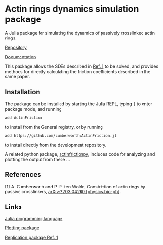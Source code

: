 # Actin rings dynamics simulation package

A Julia package for simulating the dynamics of passively crosslinked actin rings.

[Repository](https://github.com/cumberworth/ActinFriction.jl)

[Documentation](http://www.cumberworth.org/ActinFriction.jl)

This package allows the SDEs described in [Ref. 1](#references) to be solved, and provides methods for directly calculating the friction coefficients described in the same paper.

## Installation

The package can be installed by starting the Julia REPL, typing `]` to enter package mode, and running
```
add ActinFriction
```
to install from the General registry, or by running
```
add https://github.com/cumberworth/ActinFriction.jl
```
to install directly from the development repository.

A related python package, [actinfrictionpy](https://github.com/cumberworth/actinfrictionpy), includes code for analyzing and plotting the output from these ...

## References

[1] A. Cumberworth and P. R. ten Wolde, Constriction of actin rings by passive crosslinkers, [arXiv:2203.04260 [physics.bio-ph]](https://doi.org/10.48550/arXiv.2203.04260).

## Links

[Julia programming language](https://julialang.org/)

[Plotting package](https://github.com/cumberworth/actinfrictionpy)

[Replication package Ref. 1](https://doi.org/10.5281/zenodo.6327217)
